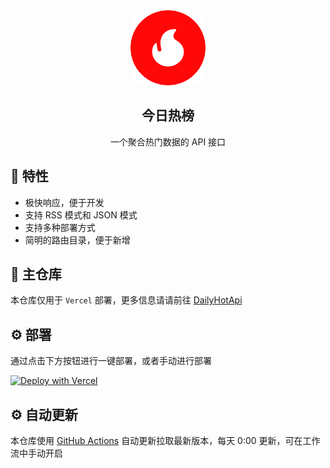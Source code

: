 <div align="center">
<img alt="logo" height="120" src="./public/favicon.png" width="120"/>
<h2>今日热榜</h2>
<p>一个聚合热门数据的 API 接口</p>
</div>

## 🚩 特性

- 极快响应，便于开发
- 支持 RSS 模式和 JSON 模式
- 支持多种部署方式
- 简明的路由目录，便于新增

## 👀 主仓库

本仓库仅用于 `Vercel` 部署，更多信息请请前往 [DailyHotApi](https://github.com/imsyy/DailyHotApi)

## ⚙️ 部署

通过点击下方按钮进行一键部署，或者手动进行部署

[![Deploy with Vercel](https://vercel.com/button)](https://vercel.com/new/imsyys-projects/clone?repository-url=https%3A%2F%2Fgithub.com%2Fimsyy%2FDailyHotApi-Vercel)

## ⚙️ 自动更新

本仓库使用 [GitHub Actions]([/actions](https://github.com/imsyy/DailyHotApi-Vercel/actions)) 自动更新拉取最新版本，每天 0:00 更新，可在工作流中手动开启